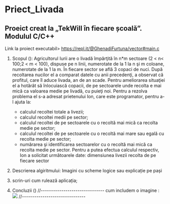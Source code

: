 # Priect_Livada
## Proeict creat la „TekWill în fiecare școală”. Modulul C/C++

Link la proiect executabil> https://repl.it/@GhenadiFurtuna/vector#main.c
1. Scopul ():
Agricultorul Iurii are o livadă împărţită în n*m sectoare (2 < n< 100;2 < m < 100), dispuse pe n linii, numerotate de la 1 la n şi m coloane, numerotate de la 1 la m. În fiecare sector se află 3 copaci de nuci. După recoltarea nucilor el a comparat datele cu anii precedenţi, a observat că profitul, care îl aduce livada, an de an scade. 
Pentru ameliorarea situaţiei  el a hotărât să înlocuiască copacii, de pe sectoarele unde recolta e mai mică ca valoarea medie pe livadă, cu puieţi noi.
Pentru a rezolva problema el s-a adresat prietenului Ion, care este programator, pentru a-l ajuta la:
    - calculul recoltei totale a livezii;
    - calculul recoltei medii pe sector;
    - calculul recoltei de pe sectoarele cu o recoltă mai mică ca recolta medie pe sector;
    - calculul recoltei de pe sectoarele cu o recoltă mai mare sau egală cu recolta medie pe sector;
    - numărarea şi identificarea sectoarelor cu o recoltă mai mică ca recolta medie pe sector.
	Pentru a putea efectua calculul respectiv, Ion a solicitat următoarele date:
dimensiunea livezii
recolta de pe fiecare sector

2. Descrierea algiritmului: 
      Imagini cu scheme logice 
      sau explicație pe pași
3. scrin-uri cum rulează aplicația;
4. Concluzii ()
//-------------------------------
cum includem o imagine :
![](https://www.google.com/url?sa=i&url=https%3A%2F%2Fwww.pinterest.de%2Fpin%2F768848967612383110%2F%3Fsend%3Dtrue&psig=AOvVaw0VdO545SKn-jW5aZmPnVpT&ust=1608743065480000&source=images&cd=vfe&ved=0CAIQjRxqFwoTCJCB4fOJ4u0CFQAAAAAdAAAAABAD)
//-------------------------------
